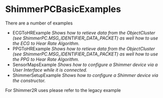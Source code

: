 # ShimmerPCBasicExamples

There are a number of examples
- ECGToHRExample
  _Shows how to retieve data from the ObjectCluster (see ShimmerPC.MSG_IDENTIFIER_DATA_PACKET) as well how to use the ECG to Hear Rate Algorithm._
- PPGToHRExample
  _Shows how to retieve data from the ObjectCluster (see ShimmerPC.MSG_IDENTIFIER_DATA_PACKET) as well how to use the PPG to Hear Rate Algorithm._
- SensorMapsExample
  _Shows how to configure a Shimmer device via a User Interface while it is connected._
- ShimmerSetupExample
  _Shows how to configure a Shimmer device via the constructor._

For Shimmer2R uses please refer to the legacy example

